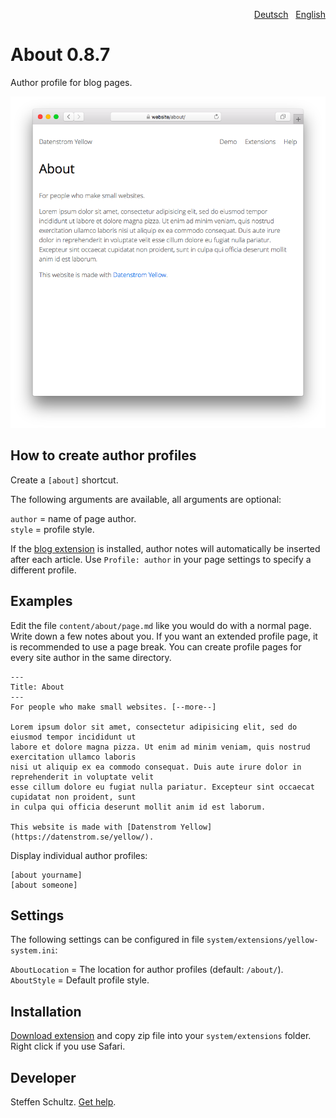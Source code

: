 <p align="right"><a href="README-de.md">Deutsch</a> &nbsp; <a href="README.md">English</a></p>

About 0.8.7
===========
Author profile for blog pages. 

<p align="center"><img src="about-screenshot.png?raw=true" alt="Screenshot"></p>

## How to create author profiles

Create a `[about]` shortcut. 

The following arguments are available, all arguments are optional:

`author` = name of page author.   
`style` = profile style. 

If the [blog extension](https://github.com/datenstrom/yellow-extensions/tree/master/source/blog) is installed, author notes will automatically be inserted after each article. Use `Profile: author` in your page settings to specify a different profile. 

## Examples

Edit the file `content/about/page.md` like you would do with a normal page. Write down a few notes about you. If you want an extended profile page, it is recommended to use a page break. You can create profile pages for every site author in the same directory. 

```
---
Title: About
---
For people who make small websites. [--more--]

Lorem ipsum dolor sit amet, consectetur adipisicing elit, sed do eiusmod tempor incididunt ut 
labore et dolore magna pizza. Ut enim ad minim veniam, quis nostrud exercitation ullamco laboris 
nisi ut aliquip ex ea commodo consequat. Duis aute irure dolor in reprehenderit in voluptate velit 
esse cillum dolore eu fugiat nulla pariatur. Excepteur sint occaecat cupidatat non proident, sunt 
in culpa qui officia deserunt mollit anim id est laborum.

This website is made with [Datenstrom Yellow](https://datenstrom.se/yellow/).
```

Display individual author profiles:

    [about yourname]
    [about someone]


## Settings

The following settings can be configured in file `system/extensions/yellow-system.ini`:

`AboutLocation` = The location for author profiles (default: `/about/`).   
`AboutStyle` = Default profile style. 

## Installation

[Download extension](https://github.com/datenstrom/yellow-extensions/raw/master/zip/about.zip) and copy zip file into your `system/extensions` folder. Right click if you use Safari.

## Developer

Steffen Schultz. [Get help](https://github.com/schulle4u/yellow-extensions-schulle4u/issues).

